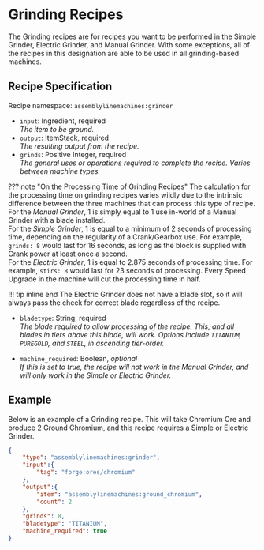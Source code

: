 # Grinding Recipes

The Grinding recipes are for recipes you want to be performed in the Simple Grinder, Electric Grinder, and Manual Grinder. With some exceptions, all of the recipes in this designation are able to be used in all grinding-based machines.

## Recipe Specification

Recipe namespace: `assemblylinemachines:grinder`

- `input`: Ingredient, required  
*The item to be ground.*
- `output`: ItemStack, required  
*The resulting output from the recipe.*
- `grinds`: Positive Integer, required  
*The general uses or operations required to complete the recipe. Varies between machine types.*

??? note "On the Processing Time of Grinding Recipes"
    The calculation for the processing time on grinding recipes varies wildly due to the intrinsic difference between the three machines that can process this type of recipe.  
    For the *Manual Grinder*, 1 is simply equal to 1 use in-world of a Manual Grinder with a blade installed.  
    For the *Simple Grinder*, 1 is equal to a minimum of 2 seconds of processing time, depending on the regularity of a Crank/Gearbox use. For example, `grinds: 8` would last for 16 seconds, as long as the block is supplied with Crank power at least once a second.  
    For the *Electric Grinder*, 1 is equal to 2.875 seconds of processing time. For example, `stirs: 8` would last for 23 seconds of processing. Every Speed Upgrade in the machine will cut the processing time in half.

!!! tip inline end
    The Electric Grinder does not have a blade slot, so it will always pass the check for correct blade regardless of the recipe.

- `bladetype`: String, required  
*The blade required to allow processing of the recipe. This, and all blades in tiers above this blade, will work. Options include `TITANIUM`, `PUREGOLD`, and `STEEL`, in ascending tier-order.*



- `machine_required`: Boolean, *optional*  
*If this is set to true, the recipe will not work in the Manual Grinder, and will only work in the Simple or Electric Grinder.*

## Example

Below is an example of a Grinding recipe. This will take Chromium Ore and produce 2 Ground Chromium, and this recipe requires a Simple or Electric Grinder.

``` json
{
	"type": "assemblylinemachines:grinder",
	"input":{
		"tag": "forge:ores/chromium"
	},
	"output":{
		"item": "assemblylinemachines:ground_chromium",
		"count": 2
	},
	"grinds": 8,
	"bladetype": "TITANIUM",
	"machine_required": true
}
```